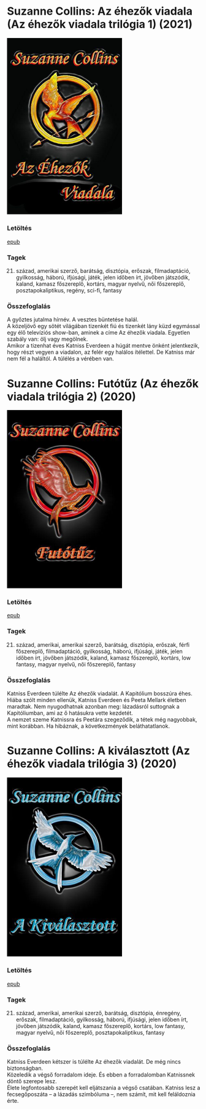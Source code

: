 # <a name="id_81">Suzanne Collins: Az éhezők viadala (Az éhezők viadala trilógia 1) (2021)</a>
<img src="https://github.com/BercziSandor/calibre_lib/raw/main/Suzanne%20Collins/Az%20ehezok%20viadala%20%2881%29/cover.jpg" alt="cover" width="300"/>

### Letöltés
[epub](https://github.com/BercziSandor/calibre_lib/raw/main/Suzanne%20Collins/Az%20ehezok%20viadala%20%2881%29/Az%20ehezok%20viadala%20-%20Suzanne%20Collins.epub)

### Tagek
21. század, amerikai szerző, barátság, disztópia, erőszak, filmadaptáció, gyilkosság, háború, ifjúsági, játék, jelen időben írt, jövőben játszódik, kaland, kamasz főszereplő, kortárs, magyar nyelvű, női főszereplő, posztapokaliptikus, regény, sci-fi, fantasy

### Összefoglalás
<div>
<p>A győztes jutalma hírnév. A vesztes büntetése halál.<br>A közeljövő egy sötét világában tizenkét fiú és tizenkét lány küzd egymással egy élő televíziós show-ban, aminek a címe Az éhezők viadala. Egyetlen szabály van: ölj vagy megölnek.<br>Amikor a tizenhat éves Katniss Everdeen a húgát mentve önként jelentkezik, hogy részt vegyen a viadalon, az felér egy halálos ítélettel. De Katniss már nem fél a haláltól. A túlélés a vérében van.</p></div>


# <a name="id_82">Suzanne Collins: Futótűz (Az éhezők viadala trilógia 2) (2020)</a>
<img src="https://github.com/BercziSandor/calibre_lib/raw/main/Suzanne%20Collins/Futotuz%20%2882%29/cover.jpg" alt="cover" width="300"/>

### Letöltés
[epub](https://github.com/BercziSandor/calibre_lib/raw/main/Suzanne%20Collins/Futotuz%20%2882%29/Futotuz%20-%20Suzanne%20Collins.epub)

### Tagek
21. század, amerikai, amerikai szerző, barátság, disztópia, erőszak, férfi főszereplő, filmadaptáció, gyilkosság, háború, ifjúsági, játék, jelen időben írt, jövőben játszódik, kaland, kamasz főszereplő, kortárs, low fantasy, magyar nyelvű, női főszereplő, fantasy

### Összefoglalás
<div>
<p>Katniss Everdeen túlélte Az éhezők viadalát. A Kapitólium bosszúra éhes.<br>Hiába szólt minden ellenük, Katniss Everdeen és Peeta Mellark életben maradtak. Nem nyugodhatnak azonban meg: lázadásról suttognak a Kapitóliumban, ami az ő hatásukra vette kezdetét.<br>A nemzet szeme Katnissra és Peetára szegeződik, a tétek még nagyobbak, mint korábban. Ha hibáznak, a következmények beláthatatlanok.</p></div>


# <a name="id_83">Suzanne Collins: A kiválasztott (Az éhezők viadala trilógia 3) (2020)</a>
<img src="https://github.com/BercziSandor/calibre_lib/raw/main/Suzanne%20Collins/A%20kivalasztott%20%2883%29/cover.jpg" alt="cover" width="300"/>

### Letöltés
[epub](https://github.com/BercziSandor/calibre_lib/raw/main/Suzanne%20Collins/A%20kivalasztott%20%2883%29/A%20kivalasztott%20-%20Suzanne%20Collins.epub)

### Tagek
21. század, amerikai, amerikai szerző, barátság, disztópia, énregény, erőszak, filmadaptáció, gyilkosság, háború, ifjúsági, jelen időben írt, jövőben játszódik, kaland, kamasz főszereplő, kortárs, low fantasy, magyar nyelvű, női főszereplő, posztapokaliptikus, fantasy

### Összefoglalás
<div>
<p>Katniss Everdeen kétszer is túlélte Az éhezők viadalát. De még nincs biztonságban.<br>Közeledik a végső forradalom ideje. És ebben a forradalomban Katnissnek döntő szerepe lesz.<br>Élete legfontosabb szerepét kell eljátszania a végső csatában. Katniss lesz a fecsegőposzáta – a lázadás szimbóluma –, nem számít, mit kell feláldoznia érte.</p></div>


